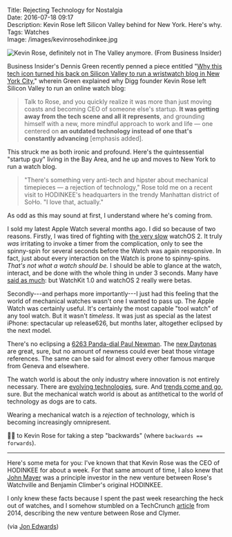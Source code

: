 Title: Rejecting Technology for Nostalgia  
Date: 2016-07-18 09:17  
Description: Kevin Rose left Silicon Valley behind for New York. Here's why.  
Tags: Watches  
Image: /images/kevinrosehodinkee.jpg  

![Kevin Rose, definitely not in The Valley anymore. (From Business Insider)][1]

Business Insider's Dennis Green recently penned a piece entitled "[Why this tech icon turned his back on Silicon Valley to run a wristwatch blog in New York City][2]," wherein Green explained why Digg founder Kevin Rose left Silicon Valley to run an online watch blog:

> Talk to Rose, and you quickly realize it was more than just moving coasts and becoming CEO of someone else's startup. **It was getting away from the tech scene and all it represents**, and grounding himself with a new, more mindful approach to work and life — one centered on **an outdated technology instead of one that's constantly advancing** [emphasis added].

This struck me as both ironic and profound. Here's the quintessential "startup guy" living in the Bay Area, and he up and moves to New York to run a watch blog.

> "There's something very anti-tech and hipster about mechanical timepieces — a rejection of technology," Rose told me on a recent visit to HODINKEE's headquarters in the trendy Manhattan district of SoHo. "I love that, actually."

As odd as this may sound at first, I understand where he's coming from.

I sold my latest Apple Watch several months ago. I did so because of two reasons. Firstly, I was tired of fighting with [the very slow][3] watchOS 2. It truly *was* irritating to invoke a timer from the complication, only to see the spinny-spin for several seconds before the Watch was again responsive. In fact, just about every interaction on the Watch is prone to spinny-spins. *That's not what a watch should be.* I should be able to glance at the watch, interact, and be done with the whole thing in under 3 seconds. Many have [said as much][4]: but WatchKit 1.0 and watchOS 2 really were betas.

Secondly---and perhaps more importantly---I just had this feeling that the world of mechanical watches wasn't one I wanted to pass up. The Apple Watch was certainly useful. It's certainly the most capable "tool watch" of any tool watch. But it wasn't *timeless*. It was just as special as the latest iPhone: spectacular up release626, but months later, altogether eclipsed by the next model.

There's no eclipsing a [6263 Panda-dial Paul Newman][5]. The [new Daytonas][6] are great, sure, but no amount of newness could ever beat those vintage references. The same can be said for almost every other famous marque from Geneva and elsewhere.

The watch world is about the only industry where innovation is not entirely necessary. There are [evolving technologies][7], sure. And [trends come and go][8], sure. But the mechanical watch world is about as antithetical to the world of technology as dogs are to cats.

Wearing a mechanical watch is a *rejection* of technology, which is becoming increasingly omnipresent.

👏🏿 to Kevin Rose for taking a step "backwards" (where `backwards == forwards`).

***

Here's some meta for you: I've known that that Kevin Rose was the CEO of HODINKEE for about a week. For that same amount of time, I also knew that [John Mayer][9] was a principle investor in the new venture between Rose's Watchville and Benjamin Climber's original HODINKEE.

I only knew these facts because I spent the past week researching the heck out of watches, and I somehow stumbled on a TechCrunch [article][10] from 2014, describing the new venture between Rose and Clymer.

(via [Jon Edwards][11])

[1]: /images/kevinrosehodinkee.jpg "Image of Kevin Rose hanging out in the HODINKEE headquarters"
[2]: http://www.businessinsider.com/why-kevin-rose-ditched-silicon-valley-for-watches-2016-6 ""
[3]: http://arstechnica.com/gadgets/2016/06/apple-reveals-new-version-of-watchos-at-wwdc/ "Ars Techinca on watchOS 3 being faster"
[4]: https://daringfireball.net/thetalkshow/ "John Gruber's The Talk Show"
[5]: https://www.hodinkee.com/articles/reference-points-the-paul-newman-daytona "HODINKEE on the Paul Newman Daytonas"
[6]: /2016/5/21/john-mayer-ben-clymer-daytona-116500ln "My link to a HODINKEE post on the new Daytonas"
[7]: http://www.forbes.com/sites/arieladams/2013/08/22/how-silicon-became-a-luxury-wrist-watch-movement-material/#7aaf683e3dab "Forbes piece on silicon in mechanical watch-making"
[8]: http://www.ablogtowatch.com/whats-deal-big-watch-sizes-large-timepiece-explained/ "Ariel Adams again, this time on big timepieces"
[9]: /2016/7/12/john-mayer-talks-iwcs-big-pilot "My post on  John Mayer and the new IWC Big Pilots"
[10]: https://techcrunch.com/2014/11/15/watchville/ "TechCrunch on Rose joining with Clymer"
[11]: https://twitter.com/UnderTheLoupe/status/754750636168736770 "Tweet from Edwards in which he linked to this story about Kevin Rose"